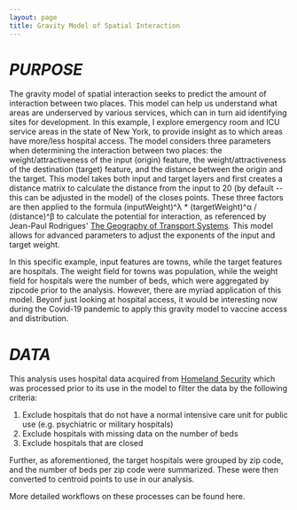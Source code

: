 ```yaml
---
layout: page
title: Gravity Model of Spatial Interaction
---
```


# *PURPOSE*

The gravity model of spatial interaction seeks to predict the amount of interaction between two places. This model can help us understand what areas are underserved by various services, which can in turn aid identifying sites for development. In this example, I explore emergency room and ICU service areas in the state of New York, to provide insight as to which areas have more/less hospital access. The model considers three parameters when determining the interaction between two places: the weight/attractiveness of the input (origin) feature, the weight/attractiveness of the destination (target) feature, and the distance between the origin and the target. This model takes both input and target layers and first creates a distance matrix to calculate the distance from the input to 20 (by default -- this can be adjusted in the model) of the closes points. These three factors are then applied to the formula (inputWeight)^λ * (targetWeight)^α / (distance)^β to calculate the potential for interaction, as referenced by Jean-Paul Rodrigues' [The Geography of Transport Systems](https://transportgeography.org/contents/methods/spatial-interactions-gravity-model/). This model allows for advanced parameters to adjust the exponents of the input and target weight.

In this specific example, input features are towns, while the target features are hospitals. The weight field for towns was population, while the weight field for hospitals were the number of beds, which were aggregated by zipcode prior to the analysis. However, there are myriad application of this model. Beyonf just looking at hospital access, it would be interesting now during the Covid-19 pandemic to apply this gravity model to vaccine access and distribution. 

# *DATA*

This analysis uses hospital data acquired from [Homeland Security](https://hifld-geoplatform.opendata.arcgis.com/datasets/6ac5e325468c4cb9b905f1728d6fbf0f_0) which was processed prior to its use in the model to filter the data by the following criteria:
 1. Exclude hospitals that do not have a normal intensive care unit for public use (e.g. psychiatric or military hospitals)
 2. Exclude hospitals with missing data on the number of beds
 3. Exclude hospitals that are closed

Further, as aforementioned, the target hospitals were grouped by zip code, and the number of beds per zip code were summarized. These were then converted to centroid points to use in our analysis.

More detailed workflows on these processes can be found here. 
